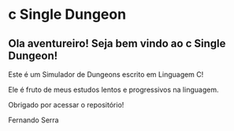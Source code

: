 # c Single Dungeon
## Ola aventureiro! Seja bem vindo ao c Single Dungeon!

Este é um Simulador de Dungeons escrito em Linguagem C!

Ele é fruto de meus estudos lentos e progressivos na linguagem.

Obrigado por acessar o repositório!

Fernando Serra